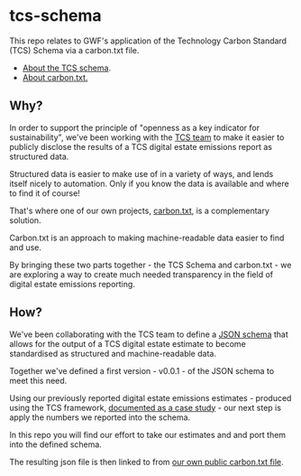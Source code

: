 # tcs-schema
This repo relates to GWF's application of the Technology Carbon Standard (TCS) Schema via a carbon.txt file. 

- [About the TCS schema](https://www.techcarbonstandard.org/schema/techcarbonstandard).
- [About carbon.txt.](https://www.thegreenwebfoundation.org/tools/carbon-txt/)


## Why?

In order to support the principle of "openness as a key indicator for sustainability", we've been working with the [TCS team](https://www.techcarbonstandard.org/about) to make it easier to publicly disclose the results of a TCS digital estate emissions report as structured data.

Structured data is easier to make use of in a variety of ways, and lends itself nicely to automation. Only if you know the data is available and where to find it of course!

That's where one of our own projects, [carbon.txt](https://www.thegreenwebfoundation.org/tools/carbon-txt/), is a complementary solution. 

Carbon.txt is an approach to making machine-readable data easier to find and use.

By bringing these two parts together - the TCS Schema and carbon.txt - we are exploring a way to create much needed transparency in the field of digital estate emissions reporting.


## How?

We've been collaborating with the TCS team to define a [JSON schema](https://www.techcarbonstandard.org/schema/techcarbonstandard) that allows for the output of a TCS digital estate estimate to become standardised as structured and machine-readable data. 

Together we've defined a first version - v0.0.1 - of the JSON schema to meet this need.

Using our previously reported digital estate emissions estimates - produced using the TCS framework, [documented as a case study](https://www.thegreenwebfoundation.org/news/an-experience-report-using-the-tech-carbon-standard/) - our next step is apply the numbers we reported into the schema.

In this repo you will find our effort to take our estimates and and port them into the defined schema.

The resulting json file is then linked to from [our own public carbon.txt file](https://www.thegreenwebfoundation.org/carbon.txt).






